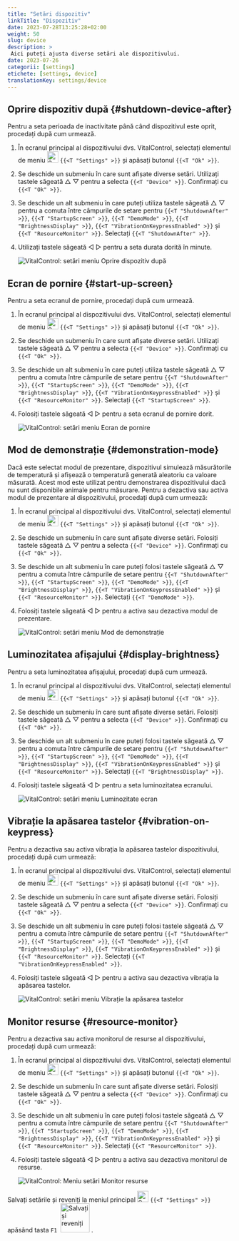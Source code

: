 ```yaml
---
title: "Setări dispozitiv"
linkTitle: "Dispozitiv"
date: 2023-07-28T13:25:28+02:00
weight: 50
slug: device
description: >
 Aici puteți ajusta diverse setări ale dispozitivului.
date: 2023-07-26
categorii: [settings]
etichete: [settings, device]
translationKey: settings/device
---
```

## Oprire dispozitiv după {#shutdown-device-after}
Pentru a seta perioada de inactivitate până când dispozitivul este oprit, procedați după cum urmează.

1. În ecranul principal al dispozitivului dvs. VitalControl, selectați elementul de meniu <img src="/icons/gear.svg" width="25" align="bottom" alt="Settings" /> `{{<T "Settings" >}}` și apăsați butonul `{{<T "Ok" >}}`.

2. Se deschide un submeniu în care sunt afișate diverse setări. Utilizați tastele săgeată △ ▽ pentru a selecta `{{<T "Device" >}}`. Confirmați cu `{{<T "Ok" >}}`.

3. Se deschide un alt submeniu în care puteți utiliza tastele săgeată △ ▽ pentru a comuta între câmpurile de setare pentru `{{<T "ShutdownAfter" >}}`, `{{<T "StartupScreen" >}}`, `{{<T "DemoMode" >}}`, `{{<T "BrightnessDisplay" >}}`, `{{<T "VibrationOnKeypressEnabled" >}}` și `{{<T "ResourceMonitor" >}}`. Selectați `{{<T "ShutdownAfter" >}}`.

4. Utilizați tastele săgeată ◁ ▷ pentru a seta durata dorită în minute.

    ![VitalControl: setări meniu Oprire dispozitiv după](../images/shutdowndeviceafter.png "Oprire dispozitiv după")

## Ecran de pornire {#start-up-screen}

Pentru a seta ecranul de pornire, procedați după cum urmează.

1. În ecranul principal al dispozitivului dvs. VitalControl, selectați elementul de meniu <img src="/icons/gear.svg" width="25" align="bottom" alt="Settings" /> `{{<T "Settings" >}}` și apăsați butonul `{{<T "Ok" >}}`.

2. Se deschide un submeniu în care sunt afișate diverse setări. Utilizați tastele săgeată △ ▽ pentru a selecta `{{<T "Device" >}}`. Confirmați cu `{{<T "Ok" >}}`.

3. Se deschide un alt submeniu în care puteți utiliza tastele săgeată △ ▽ pentru a comuta între câmpurile de setare pentru `{{<T "ShutdownAfter" >}}`, `{{<T "StartupScreen" >}}`, `{{<T "DemoMode" >}}`, `{{<T "BrightnessDisplay" >}}`, `{{<T "VibrationOnKeypressEnabled" >}}` și `{{<T "ResourceMonitor" >}}`. Selectați `{{<T "StartupScreen" >}}`.

4. Folosiți tastele săgeată ◁ ▷ pentru a seta ecranul de pornire dorit.

    ![VitalControl: setări meniu Ecran de pornire](../images/startupscreen.png "Ecran de pornire")

## Mod de demonstrație {#demonstration-mode}

Dacă este selectat modul de prezentare, dispozitivul simulează măsurătorile de temperatură și afișează o temperatură generată aleatoriu ca valoare măsurată. Acest mod este utilizat pentru demonstrarea dispozitivului dacă nu sunt disponibile animale pentru măsurare. Pentru a dezactiva sau activa modul de prezentare al dispozitivului, procedați după cum urmează:

1. În ecranul principal al dispozitivului dvs. VitalControl, selectați elementul de meniu <img src="/icons/gear.svg" width="25" align="bottom" alt="Setări" /> `{{<T "Settings" >}}` și apăsați butonul `{{<T "Ok" >}}`.

2. Se deschide un submeniu în care sunt afișate diverse setări. Folosiți tastele săgeată △ ▽ pentru a selecta `{{<T "Device" >}}`. Confirmați cu `{{<T "Ok" >}}`.

3. Se deschide un alt submeniu în care puteți folosi tastele săgeată △ ▽ pentru a comuta între câmpurile de setare pentru `{{<T "ShutdownAfter" >}}`, `{{<T "StartupScreen" >}}`, `{{<T "DemoMode" >}}`, `{{<T "BrightnessDisplay" >}}`, `{{<T "VibrationOnKeypressEnabled" >}}` și `{{<T "ResourceMonitor" >}}`. Selectați `{{<T "DemoMode" >}}`.

4. Folosiți tastele săgeată ◁ ▷ pentru a activa sau dezactiva modul de prezentare.

    ![VitalControl: setări meniu Mod de demonstrație](../images/demonstrationmode.png "Mod de demonstrație")

## Luminozitatea afișajului {#display-brightness}

Pentru a seta luminozitatea afișajului, procedați după cum urmează.

1. În ecranul principal al dispozitivului dvs. VitalControl, selectați elementul de meniu <img src="/icons/gear.svg" width="25" align="bottom" alt="Setări" /> `{{<T "Settings" >}}` și apăsați butonul `{{<T "Ok" >}}`.

2. Se deschide un submeniu în care sunt afișate diverse setări. Folosiți tastele săgeată △ ▽ pentru a selecta `{{<T "Device" >}}`. Confirmați cu `{{<T "Ok" >}}`.

3. Se deschide un alt submeniu în care puteți folosi tastele săgeată △ ▽ pentru a comuta între câmpurile de setare pentru `{{<T "ShutdownAfter" >}}`, `{{<T "StartupScreen" >}}`, `{{<T "DemoMode" >}}`, `{{<T "BrightnessDisplay" >}}`, `{{<T "VibrationOnKeypressEnabled" >}}` și `{{<T "ResourceMonitor" >}}`. Selectați `{{<T "BrightnessDisplay" >}}`.


4. Folosiți tastele săgeată ◁ ▷ pentru a seta luminozitatea ecranului.

    ![VitalControl: setări meniu Luminozitate ecran](../images/displaybrightness.png "Luminozitate ecran")

## Vibrație la apăsarea tastelor {#vibration-on-keypress}

Pentru a dezactiva sau activa vibrația la apăsarea tastelor dispozitivului, procedați după cum urmează:

1. În ecranul principal al dispozitivului dvs. VitalControl, selectați elementul de meniu <img src="/icons/gear.svg" width="25" align="bottom" alt="Setări" /> `{{<T "Settings" >}}` și apăsați butonul `{{<T "Ok" >}}`.

2. Se deschide un submeniu în care sunt afișate diverse setări. Folosiți tastele săgeată △ ▽ pentru a selecta `{{<T "Device" >}}`. Confirmați cu `{{<T "Ok" >}}`.

3. Se deschide un alt submeniu în care puteți folosi tastele săgeată △ ▽ pentru a comuta între câmpurile de setare pentru `{{<T "ShutdownAfter" >}}`, `{{<T "StartupScreen" >}}`, `{{<T "DemoMode" >}}`, `{{<T "BrightnessDisplay" >}}`, `{{<T "VibrationOnKeypressEnabled" >}}` și `{{<T "ResourceMonitor" >}}`. Selectați `{{<T "VibrationOnKeypressEnabled" >}}`.

4. Folosiți tastele săgeată ◁ ▷ pentru a activa sau dezactiva vibrația la apăsarea tastelor.

    ![VitalControl: setări meniu Vibrație la apăsarea tastelor](../images/vibrationonkeypress.png "Vibrație la apăsarea tastelor")

## Monitor resurse {#resource-monitor}

Pentru a dezactiva sau activa monitorul de resurse al dispozitivului, procedați după cum urmează:

1. În ecranul principal al dispozitivului dvs. VitalControl, selectați elementul de meniu <img src="/icons/gear.svg" width="25" align="bottom" alt="Setări" /> `{{<T "Settings" >}}` și apăsați butonul `{{<T "Ok" >}}`.

2. Se deschide un submeniu în care sunt afișate diverse setări. Folosiți tastele săgeată △ ▽ pentru a selecta `{{<T "Device" >}}`. Confirmați cu `{{<T "Ok" >}}`.

3. Se deschide un alt submeniu în care puteți folosi tastele săgeată △ ▽ pentru a comuta între câmpurile de setare pentru `{{<T "ShutdownAfter" >}}`, `{{<T "StartupScreen" >}}`, `{{<T "DemoMode" >}}`, `{{<T "BrightnessDisplay" >}}`, `{{<T "VibrationOnKeypressEnabled" >}}` și `{{<T "ResourceMonitor" >}}`. Selectați `{{<T "ResourceMonitor" >}}`.

4. Folosiți tastele săgeată ◁ ▷ pentru a activa sau dezactiva monitorul de resurse.


    ![VitalControl: Meniu setări Monitor resurse](../images/resourcemonitor.png "Monitor resurse")

Salvați setările și reveniți la meniul principal <img src="/icons/gear.svg" width="25" align="bottom" alt="Setări" /> `{{<T "Settings" >}}` apăsând tasta `F1` &nbsp;<img src="/icons/footer/save_exit.svg" width="65" align="bottom" alt="Salvați și reveniți" />&nbsp;.
